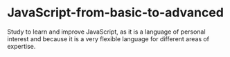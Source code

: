 # JavaScript-from-basic-to-advanced
Study to learn and improve JavaScript, as it is a language of personal interest and because it is a very flexible language for different areas of expertise.
